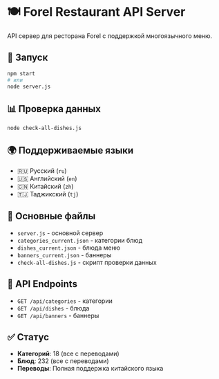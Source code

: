 # 🍽️ Forel Restaurant API Server

API сервер для ресторана Forel с поддержкой многоязычного меню.

## 🚀 Запуск

```bash
npm start
# или
node server.js
```

## 📊 Проверка данных

```bash
node check-all-dishes.js
```

## 🌍 Поддерживаемые языки

- 🇷🇺 Русский (`ru`)
- 🇺🇸 Английский (`en`)
- 🇨🇳 Китайский (`zh`)
- 🇹🇯 Таджикский (`tj`)

## 📁 Основные файлы

- `server.js` - основной сервер
- `categories_current.json` - категории блюд
- `dishes_current.json` - блюда меню
- `banners_current.json` - баннеры
- `check-all-dishes.js` - скрипт проверки данных

## 🔧 API Endpoints

- `GET /api/categories` - категории
- `GET /api/dishes` - блюда
- `GET /api/banners` - баннеры

## ✅ Статус

- **Категорий**: 18 (все с переводами)
- **Блюд**: 232 (все с переводами)
- **Переводы**: Полная поддержка китайского языка
